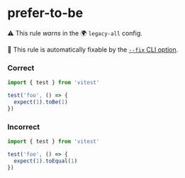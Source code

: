 # prefer-to-be

⚠️ This rule _warns_ in the 🌍 `legacy-all` config.

🔧 This rule is automatically fixable by the [`--fix` CLI option](https://eslint.org/docs/latest/user-guide/command-line-interface#--fix).

<!-- end auto-generated rule header -->

### Correct

```ts
import { test } from 'vitest'

test('foo', () => {
  expect(1).toBe(1)
})
```

### Incorrect

```ts
import { test } from 'vitest'

test('foo', () => {
  expect(1).toEqual(1)
})
```
